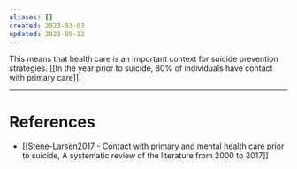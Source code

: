 ```yaml
---
aliases: []
created: 2023-03-03
updated: 2023-09-12
---
```

This means that health care is an important context for suicide prevention strategies. [[In the year prior to suicide, 80% of individuals have contact with primary care]].

---
# References
* [[Stene-Larsen2017 - Contact with primary and mental health care prior to suicide, A systematic review of the literature from 2000 to 2017]]
